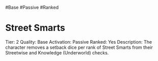 #Base 
#Passive 
#Ranked 

# Street Smarts
Tier: 2
Quality: Base
Activation: Passive
Ranked: Yes
Description: The character removes a setback dice per rank of Street Smarts from their Streetwise and Knowledge (Underworld) checks.